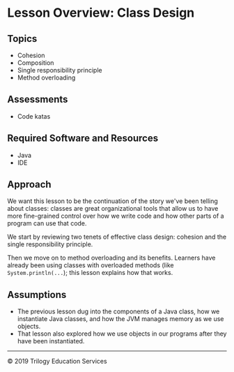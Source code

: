# Lesson Overview: Class Design

## Topics
* Cohesion
* Composition
* Single responsibility principle
* Method overloading

## Assessments
* Code katas

## Required Software and Resources
* Java
* IDE

## Approach
We want this lesson to be the continuation of the story we've been telling about classes: classes are great organizational tools that allow us to have more fine-grained control over how we write code and how other parts of a program can use that code.

We start by reviewing two tenets of effective class design: cohesion and the single responsibility principle.  

Then we move on to method overloading and its benefits. Learners have already been using classes with overloaded methods (like ```System.println(...```); this lesson explains how that works.

## Assumptions
* The previous lesson dug into the components of a Java class, how we instantiate Java classes, and how the JVM manages memory as we use objects.
* That lesson also explored how we use objects in our programs after they have been instantiated.

---
© 2019 Trilogy Education Services